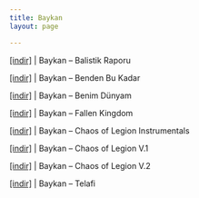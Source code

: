 ```yaml
---
title: Baykan
layout: page

---
```

<a href="https://cloud.mail.ru/public/b756c1ac5558/Baykan%20-%20Balistik%20Raporu" target="_blank">[indir]</a> | Baykan &#8211; Balistik Raporu

<a href="https://cloud.mail.ru/public/647cda7a4b9e/Baykan%20-%20Benden%20Bu%20Kadar" target="_blank">[indir]</a> | Baykan &#8211; Benden Bu Kadar

<a href="https://cloud.mail.ru/public/96cbf0379761/Baykan%20-%20Benim%20D%C3%BCnyam" target="_blank">[indir]</a> | Baykan &#8211; Benim Dünyam

<a href="https://cloud.mail.ru/public/5d750344b7dc/Baykan%20-%20Fallen%20Kingdom" target="_blank">[indir]</a> | Baykan &#8211; Fallen Kingdom

<a href="https://cloud.mail.ru/public/ca554cec1702/Baykan%20-%20Legion%20of%20Chaos%20Instrumentals" target="_blank">[indir]</a> | Baykan &#8211; Chaos of Legion Instrumentals

<a href="https://cloud.mail.ru/public/10cfb27c1a0c/Baykan%20-%20Legion%20of%20Chaos%20Vol.%20I" target="_blank">[indir]</a> | Baykan &#8211; Chaos of Legion V.1

<a href="https://cloud.mail.ru/public/749c665a88ab/Baykan%20-%20Legion%20of%20Chaos%20Vol.%20II" target="_blank">[indir]</a> | Baykan &#8211; Chaos of Legion V.2

<a href="https://cloud.mail.ru/public/c7d1f9f266ef/Baykan%20-%20Telafi" target="_blank">[indir]</a> | Baykan &#8211; Telafi